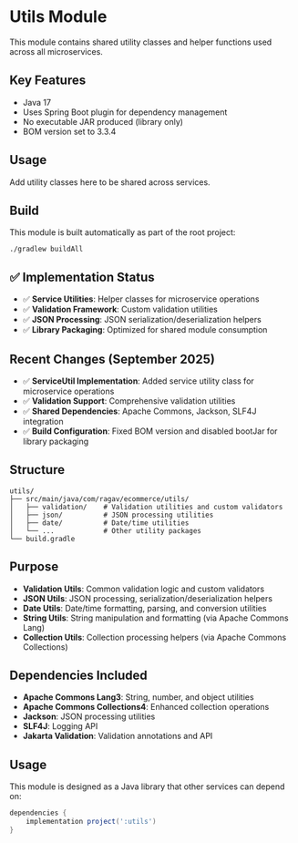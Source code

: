 # Utils Module

This module contains shared utility classes and helper functions used across all microservices.

## Key Features
- Java 17
- Uses Spring Boot plugin for dependency management
- No executable JAR produced (library only)
- BOM version set to 3.3.4

## Usage
Add utility classes here to be shared across services.

## Build
This module is built automatically as part of the root project:

```
./gradlew buildAll
```

## ✅ **Implementation Status**
- ✅ **Service Utilities**: Helper classes for microservice operations
- ✅ **Validation Framework**: Custom validation utilities
- ✅ **JSON Processing**: JSON serialization/deserialization helpers
- ✅ **Library Packaging**: Optimized for shared module consumption

## Recent Changes (September 2025)
- ✅ **ServiceUtil Implementation**: Added service utility class for microservice operations
- ✅ **Validation Support**: Comprehensive validation utilities
- ✅ **Shared Dependencies**: Apache Commons, Jackson, SLF4J integration
- ✅ **Build Configuration**: Fixed BOM version and disabled bootJar for library packaging

## Structure

```
utils/
├── src/main/java/com/ragav/ecommerce/utils/
│   ├── validation/    # Validation utilities and custom validators
│   ├── json/          # JSON processing utilities
│   ├── date/          # Date/time utilities
│   └── ...            # Other utility packages
└── build.gradle
```

## Purpose

- **Validation Utils**: Common validation logic and custom validators
- **JSON Utils**: JSON processing, serialization/deserialization helpers
- **Date Utils**: Date/time formatting, parsing, and conversion utilities
- **String Utils**: String manipulation and formatting (via Apache Commons Lang)
- **Collection Utils**: Collection processing helpers (via Apache Commons Collections)

## Dependencies Included

- **Apache Commons Lang3**: String, number, and object utilities
- **Apache Commons Collections4**: Enhanced collection operations
- **Jackson**: JSON processing utilities
- **SLF4J**: Logging API
- **Jakarta Validation**: Validation annotations and API

## Usage

This module is designed as a Java library that other services can depend on:

```gradle
dependencies {
    implementation project(':utils')
}
```